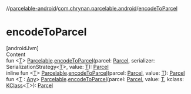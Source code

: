 //[parcelable-android](../../index.md)/[com.chrynan.parcelable.android](index.md)/[encodeToParcel](encode-to-parcel.md)



# encodeToParcel  
[androidJvm]  
Content  
fun <[T](encode-to-parcel.md)> [Parcelable](../../../parcelable-core/parcelable-core/com.chrynan.parcelable.core/-parcelable/index.md).[encodeToParcel](encode-to-parcel.md)(parcel: [Parcel](https://developer.android.com/reference/kotlin/android/os/Parcel.html), serializer: SerializationStrategy<[T](encode-to-parcel.md)>, value: [T](encode-to-parcel.md)): [Parcel](../../../parcelable-core/parcelable-core/com.chrynan.parcelable.core/-parcel/index.md)  
inline fun <[T](encode-to-parcel.md)> [Parcelable](../../../parcelable-core/parcelable-core/com.chrynan.parcelable.core/-parcelable/index.md).[encodeToParcel](encode-to-parcel.md)(parcel: [Parcel](https://developer.android.com/reference/kotlin/android/os/Parcel.html), value: [T](encode-to-parcel.md)): [Parcel](../../../parcelable-core/parcelable-core/com.chrynan.parcelable.core/-parcel/index.md)  
fun <[T](encode-to-parcel.md) : [Any](https://kotlinlang.org/api/latest/jvm/stdlib/kotlin/-any/index.html)> [Parcelable](../../../parcelable-core/parcelable-core/com.chrynan.parcelable.core/-parcelable/index.md).[encodeToParcel](encode-to-parcel.md)(parcel: [Parcel](https://developer.android.com/reference/kotlin/android/os/Parcel.html), value: [T](encode-to-parcel.md), kclass: [KClass](https://kotlinlang.org/api/latest/jvm/stdlib/kotlin.reflect/-k-class/index.html)<[T](encode-to-parcel.md)>): [Parcel](../../../parcelable-core/parcelable-core/com.chrynan.parcelable.core/-parcel/index.md)  



